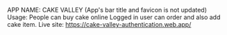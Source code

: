 APP NAME: CAKE VALLEY (App's bar title and favicon is not updated)
Usage: People can buy cake online
Logged in user can order and also add cake item.
Live site: https://cake-valley-authentication.web.app/
